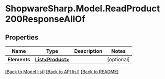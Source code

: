 # ShopwareSharp.Model.ReadProduct200ResponseAllOf

## Properties

Name | Type | Description | Notes
------------ | ------------- | ------------- | -------------
**Elements** | [**List&lt;Product&gt;**](Product.md) |  | [optional] 

[[Back to Model list]](../README.md#documentation-for-models) [[Back to API list]](../README.md#documentation-for-api-endpoints) [[Back to README]](../README.md)

